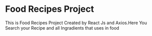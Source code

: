 # Food Recipes Project
This is Food Recipes Project Created by React Js and Axios.Here You Search your Recipe and all Ingradients that uses in food
